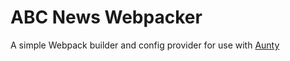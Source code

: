 # ABC News Webpacker

A simple Webpack builder and config provider for use with [Aunty](https://www.npmjs.com/package/@abcnews/aunty)
